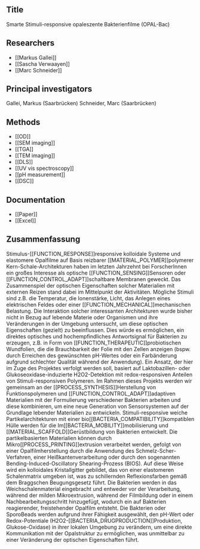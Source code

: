 ## Title
Smarte Stimuli-responsive opaleszente Bakterienfilme (OPAL-Bac)

## Researchers
- [[Markus Gallei]]
- [[Sascha Verwaayen]]
- [[Marc Schneider]]

## Principal investigators
Gallei, Markus (Saarbrücken)
Schneider, Marc (Saarbrücken)

## Methods
- [[OD]]
- [[SEM imaging]]
- [[TGA]]
- [[TEM imaging]]
- [[DLS]]
- [[UV vis spectroscopy]]
- [[pH measurement]]
- [[DSC]]

## Documentation
- [[Paper]]
- [[Excel]]

## Zusammenfassung
Stimulus-[[FUNCTION_RESPONSE]]responsive kolloidale Systeme und elastomere Opalfilme auf Basis reizbarer [[MATERIAL_POLYMER]]polymerer Kern-Schale-Architekturen haben im letzten Jahrzehnt bei ForscherInnen ein großes Interesse als optische [[FUNCTION_SENSING]]Sensoren oder [[FUNCTION_CONTROL_ADAPT]]schaltbare Membranen geweckt. Das Zusammenspiel der optischen Eigenschaften solcher Materialien mit externen Reizen stand dabei im Mittelpunkt der Aktivitäten. Mögliche Stimuli sind z.B. die Temperatur, die Ionenstärke, Licht, das Anlegen eines elektrischen Feldes oder einer [[FUNCTION_MECHANICAL]]mechanischen Belastung. Die Interaktion solcher interessanten Architekturen wurde bisher nicht in Bezug auf lebende Materie oder Organismen und ihre Veränderungen in der Umgebung untersucht, um diese optischen Eigenschaften (gezielt) zu beeinflussen. Dies würde es ermöglichen, ein direktes optisches und hochempfindliches Antwortsignal für Bakterien zu erzeugen, z.B. in Form von [[FUNCTION_THERAPEUTIC]]probiotischen Wundfolien, die die Brauchbarkeit der Folie mit den Zellen anzeigen (bspw. durch Erreichen des gewünschten pH-Wertes oder ein Farbänderung aufgrund schlechter Qualität während der Anwendung). Ein Ansatz, der hier im Zuge des Projektes verfolgt werden soll, basiert auf Laktobazillen- oder Glukoseoxidase-induzierte H2O2-Detektion mit redox-responsiven Anteilen von Stimuli-responsiven Polymeren.  Im Rahmen dieses Projekts werden wir gemeinsam an der [[PROCESS_SYNTHESIS]]Herstellung von Funktionspolymeren und [[FUNCTION_CONTROL_ADAPT]]adaptiven Materialien mit der Formulierung verschiedener Bakterien arbeiten und diese kombinieren, um eine neue Generation von Sensorsystemen auf der Grundlage lebender Materialien zu entwickeln. Stimuli-responsive weiche Partikelarchitekturen mit einer bio[[BACTERIA_COMPATIBILITY]]kompatiblen Hülle werden für die Im[[BACTERIA_MOBILITY]]mobilisierung und [[MATERIAL_SCAFFOLD]]Gerüstbildung von Bakterien entwickelt. Die partikelbasierten Materialien können durch Mikro[[PROCESS_PRINTING]]extrusion verarbeitet werden, gefolgt von einer Opalfilmherstellung durch die Anwendung des Schmelz-Scher-Verfahren, einer Heißkantenverarbeitung oder durch den sogenannten Bending-Induced-Oscillatory Shearing-Prozess (BIOS). Auf diese Weise wird ein kolloidales Kristallgitter gebildet, das von einer elastomeren Schalenmatrix umgeben ist, was zu schillernden Reflexionsfarben gemäß dem Braggschen Beugungsgesetz führt. Die Bakterien werden in das Weichschalenmaterial eingebracht und entweder vor der Verarbeitung, während der milden Mikroextrusion, während der Filmbildung oder in einem Nachbearbeitungsschritt hinzugefügt, wodurch ein auf Bakterien reagierender, freistehender Opalfilm entsteht. Die Bakterien oder SporoBeads werden aufgrund ihrer Fähigkeit ausgewählt, den pH-Wert oder Redox-Potentiale (H2O2-[[BACTERIA_DRUGPRODUCTION]]Produktion, Glukose-Oxidase) in ihrer lokalen Umgebung zu verändern, um eine direkte Kommunikation mit der Opalstruktur zu ermöglichen, was unmittelbar zu einer Veränderung der optischen Eigenschaften führt.